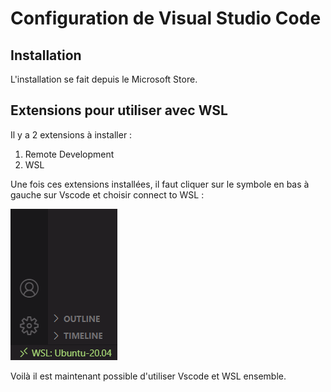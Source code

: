# Configuration de Visual Studio Code
## Installation
L'installation se fait depuis le Microsoft Store.

## Extensions pour utiliser avec WSL

Il y a 2 extensions à installer :
1. Remote Development
2. WSL

Une fois ces extensions installées, il faut cliquer sur le symbole en bas à gauche
sur Vscode et choisir connect to WSL :

![alt text](/logos/image.png)

Voilà il est maintenant possible d'utiliser Vscode et WSL ensemble.